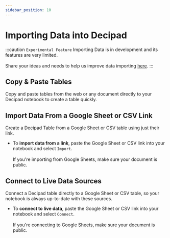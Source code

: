 ```yaml
---
sidebar_position: 10
---
```


# Importing Data into Decipad

:::caution `Experimental Feature`
Importing Data is in development and its features are very limited.<br></br>
Share your ideas and needs to help us improve data importing [here](mailto:support@decipad.com).
:::

## Copy & Paste Tables

Copy and paste tables from the web or any document directly to your Decipad notebook to create a table quickly.

## Import Data From a Google Sheet or CSV Link

Create a Decipad Table from a Google Sheet or CSV table using just their link.

- To **import data from a link**, paste the Google Sheet or CSV link into your notebook and select `Import`. <br></br>
  If you're importing from Google Sheets, make sure your document is public.

## Connect to Live Data Sources

Connect a Decipad table directly to a Google Sheet or CSV table, so your notebook is always up-to-date with these sources.

- To **connect to live data**, paste the Google Sheet or CSV link into your notebook and select `Connect`. <br></br>
  If you're connecting to Google Sheets, make sure your document is public.
